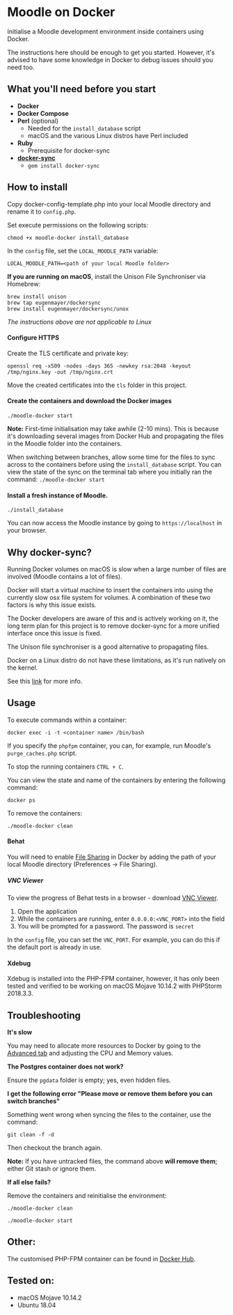 # Moodle on Docker
Initialise a Moodle development environment inside containers using Docker.

The instructions here should be enough to get you started. However, it's advised to have some knowledge in
Docker to debug issues should you need too.

What you'll need before you start
---------------------------------
* **Docker**
* **Docker Compose**
* **Perl** (optional)
  * Needed for the `install_database` script
  * macOS and the various Linux distros have Perl included
* **Ruby**
  * Prerequisite for docker-sync
* **[docker-sync](http://docker-sync.io/)**
  * `gem install docker-sync`

How to install
--------------
Copy docker-config-template.php into your local Moodle directory and rename it to `config.php`.

Set execute permissions on the following scripts:
```
chmod +x moodle-docker install_database
```
In the `config` file, set the `LOCAL_MOODLE_PATH` variable:
```
LOCAL_MOODLE_PATH=<path of your local Moodle folder>
```
**If you are running on macOS**, install the Unison File Synchroniser via Homebrew:
```
brew install unison
brew tap eugenmayer/dockersync
brew install eugenmayer/dockersync/unox
```
_The instructions above are not applicable to Linux_

#### Configure HTTPS

Create the TLS certificate and private key:

```
openssl req -x509 -nodes -days 365 -newkey rsa:2048 -keyout /tmp/nginx.key -out /tmp/nginx.crt
```

Move the created certificates into the `tls` folder in this project.

#### Create the containers and download the Docker images

```
./moodle-docker start
```
**Note:** First-time initialisation may take awhile (2-10 mins). This is because it's downloading several
images from Docker Hub and propagating the files in the Moodle folder into the containers.

When switching between branches, allow some time for the files to sync across to the containers before using the
`install_database` script. You can view the state of the sync on the terminal tab where you initially ran the command:
`./moodle-docker start`

#### Install a fresh instance of Moodle.
```
./install_database
```

You can now access the Moodle instance by going to `https://localhost` in your browser.

Why docker-sync?
---------------
Running Docker volumes on macOS is slow when a large number of files are involved (Moodle contains a lot of files).

Docker will start a virtual machine to insert the containers into using the currently slow osx file system for volumes.
A combination of these two factors is why this issue exists.

The Docker developers are aware of this and is actively working on it, the long term plan for this project is to remove
docker-sync for a more unified interface once this issue is fixed.

The Unison file synchroniser is a good alternative to propagating files.

Docker on a Linux distro do not have these limitations, as it's run natively on the kernel.

See this [link](https://stories.amazee.io/docker-on-mac-performance-docker-machine-vs-docker-for-mac-4c64c0afdf99) for more info.

Usage
-----
To execute commands within a container:
```
docker exec -i -t <container name> /bin/bash
```

If you specify the `phpfpm` container, you can, for example, run Moodle's `purge_caches.php` script.

To stop the running containers ```CTRL + C```.

You can view the state and name of the containers by entering the following command:

```
docker ps
```

To remove the containers:

```
./moodle-docker clean
```

#### Behat

You will need to enable [File Sharing](https://docs.docker.com/docker-for-mac/osxfs/#namespaces) in Docker by adding the
path of your local Moodle directory (Preferences -> File Sharing).

##### VNC Viewer
To view the progress of Behat tests in a browser - download [VNC Viewer](https://www.realvnc.com/en/connect/download/viewer).

1. Open the application
1. While the containers are running, enter `0.0.0.0:<VNC_PORT>` into the field
1. You will be prompted for a password. The password is `secret`

In the `config` file, you can set the `VNC_PORT`. For example, you can do this if the default port is already in use.

#### Xdebug
Xdebug is installed into the PHP-FPM container, however, it has only been tested and verified to be working on macOS Mojave 10.14.2
with PHPStorm 2018.3.3.

Troubleshooting
---------------
**It's slow**

You may need to allocate more resources to Docker by going to the [Advanced tab](https://docs.docker.com/docker-for-mac/#advanced)
and adjusting the CPU and Memory values.

**The Postgres container does not work?**

Ensure the `pgdata` folder is empty; yes, even hidden files.

**I get the following error "Please move or remove them before you can switch branches"**

Something went wrong when syncing the files to the container, use the command:

```
git clean -f -d
```

Then checkout the branch again.

**Note:** If you have untracked files, the command above **will remove them**; either Git stash
or ignore them.

**If all else fails?**

Remove the containers and reinitialise the environment:
```
./moodle-docker clean
```
```
./moodle-docker start
```

Other:
------
The customised PHP-FPM container can be found in [Docker Hub](https://hub.docker.com/r/mfabriczy/docker-moodle-phpfpm).

Tested on:
----------
* macOS Mojave 10.14.2
* Ubuntu 18.04